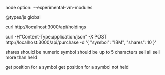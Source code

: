 node option: --experimental-vm-modules


@types/js   global


curl http://localhost:3000/api/holdings

curl -H"Content-Type:application/json" -X POST http://localhost:3000/api/purchase -d '{ "symbol": "IBM", "shares": 10 }'


shares should be numeric
symbol should be up to 5 characters
sell all
sell more than held

get position for a symbol
get position for a symbol not held

